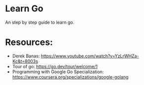 # Learn Go

An step by step guide to learn go.

# Resources: 
- Derek Banas: https://www.youtube.com/watch?v=YzLrWHZa-Kc&t=8003s
- Tour of go: https://go.dev/tour/welcome/1
- Programming with Google Go Specialization: https://www.coursera.org/specializations/google-golang
